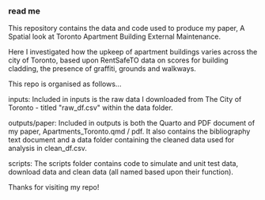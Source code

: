 ### read me

This repository contains the data and code used to produce my paper, A Spatial look at Toronto Apartment Building External Maintenance.

Here I investigated how the upkeep of apartment buildings varies across the city of Toronto, based upon RentSafeTO data on scores for building cladding, the presence of graffiti, grounds and walkways.

This repo is organised as follows...

inputs: Included in inputs is the raw data I downloaded from The City of Toronto - titled "raw_df.csv" within the data folder. 

outputs/paper: Included in outputs is both the Quarto and PDF document of my paper, Apartments_Toronto.qmd / pdf. It also contains the bibliography text document and a data folder containing the cleaned data used for analysis in clean_df.csv.

scripts: The scripts folder contains code to simulate and unit test data, download data and clean data (all named based upon their function). 

Thanks for visiting my repo!
